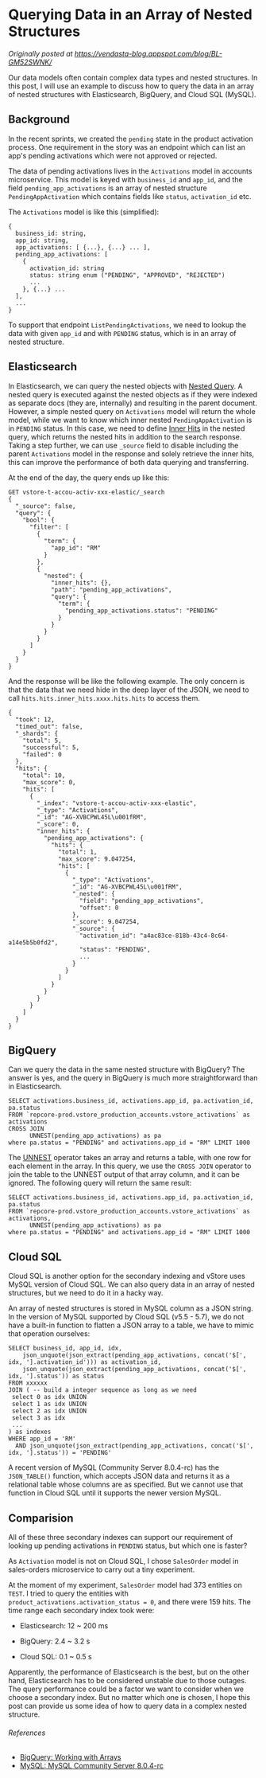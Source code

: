 <h1>Querying Data in an Array of Nested Structures</h1>

*Originally posted at https://vendasta-blog.appspot.com/blog/BL-GM52SWNK/*

Our data models often contain complex data types and nested structures. In this post, I will use an example to discuss how to query the data in an array of nested structures with Elasticsearch, BigQuery, and Cloud SQL (MySQL).

## Background
In the recent sprints, we created the `pending` state in the product activation process. One requirement in the story was an endpoint which can list an app's pending activations which were not approved or rejected.

The data of pending activations lives in the `Activations` model in accounts microservice. This model is keyed with `business_id` and `app_id`, and the field `pending_app_activations` is an array of nested structure `PendingAppActivation` which contains fields like `status`, `activation_id` etc.

The `Activations` model is like this (simplified):

```
{
  business_id: string,
  app_id: string,
  app_activations: [ {...}, {...} ... ],
  pending_app_activations: [
    {
      activation_id: string
      status: string enum ("PENDING", "APPROVED", "REJECTED")
      ...
    }, {...} ...
  ],
  ...
} 
```

To support that endpoint `ListPendingActivations`, we need to lookup the data with given `app_id` and with `PENDING` status, which is in an array of nested structure.

## Elasticsearch
In Elasticsearch, we can query the nested objects with [Nested Query](https://www.elastic.co/guide/en/elasticsearch/reference/current/query-dsl-nested-query.html). A nested query is executed against the nested objects as if they were indexed as separate docs (they are, internally) and resulting in the parent document. However, a simple nested query on `Activations` model will return the whole model, while we want to know which inner nested `PendingAppActivation` is in `PENDING` status. In this case, we need to define [Inner Hits](https://www.elastic.co/guide/en/elasticsearch/reference/current/search-request-inner-hits.html) in the nested query, which returns the nested hits in addition to the search response. Taking a step further, we can use `_source` field to disable including the parent `Activations` model in the response and solely retrieve the inner hits, this can improve the performance of both data querying and transferring.

At the end of the day, the query ends up like this:
```
GET vstore-t-accou-activ-xxx-elastic/_search
{
  "_source": false, 
  "query": {
    "bool": {
      "filter": [
        {
          "term": {
            "app_id": "RM"
          }
        },
        {
          "nested": {
            "inner_hits": {},
            "path": "pending_app_activations",
            "query": {
              "term": {
                "pending_app_activations.status": "PENDING"
              }
            }
          }
        }
      ]
    }
  }
}
```

And the response will be like the following example. The only concern is that the data that we need hide in the deep layer of the JSON, we need to call `hits.hits.inner_hits.xxxx.hits.hits` to access them.
```
{
  "took": 12,
  "timed_out": false,
  "_shards": {
    "total": 5,
    "successful": 5,
    "failed": 0
  },
  "hits": {
    "total": 10,
    "max_score": 0,
    "hits": [
      {
        "_index": "vstore-t-accou-activ-xxx-elastic",
        "_type": "Activations",
        "_id": "AG-XVBCPWL45L\u001fRM",
        "_score": 0,
        "inner_hits": {
          "pending_app_activations": {
            "hits": {
              "total": 1,
              "max_score": 9.047254,
              "hits": [
                {
                  "_type": "Activations",
                  "_id": "AG-XVBCPWL45L\u001fRM",
                  "_nested": {
                    "field": "pending_app_activations",
                    "offset": 0
                  },
                  "_score": 9.047254,
                  "_source": {
                    "activation_id": "a4ac83ce-818b-43c4-8c64-a14e5b5b0fd2",
                    "status": "PENDING",
                    ...
                  }
                }
              ]
            }
          }
        }
      }
    ]
  }
}
```


## BigQuery
Can we query the data in the same nested structure with BigQuery? The answer is yes, and the query in BigQuery is much more straightforward than in Elasticsearch.


```
SELECT activations.business_id, activations.app_id, pa.activation_id, pa.status
FROM `repcore-prod.vstore_production_accounts.vstore_activations` as activations 
CROSS JOIN
      UNNEST(pending_app_activations) as pa
where pa.status = "PENDING" and activations.app_id = "RM" LIMIT 1000
```
The [UNNEST](https://cloud.google.com/bigquery/docs/reference/standard-sql/query-syntax#unnest) operator takes an array and returns a table, with one row for each element in the array. In this query, we use the `CROSS JOIN` operator to join the table to the UNNEST output of that array column, and it can be ignored. The following query will return the same result:


```
SELECT activations.business_id, activations.app_id, pa.activation_id, pa.status
FROM `repcore-prod.vstore_production_accounts.vstore_activations` as activations,
      UNNEST(pending_app_activations) as pa
where pa.status = "PENDING" and activations.app_id = "RM" LIMIT 1000
```

## Cloud SQL
Cloud SQL is another option for the secondary indexing and vStore uses MySQL version of Cloud SQL. We can also query data in an array of nested structures, but we need to do it in a hacky way.

An array of nested structures is stored in MySQL column as a JSON string. In the version of MySQL supported by Cloud SQL (v5.5 - 5.7), we do not have a built-in function to flatten a JSON array to a table, we have to mimic that operation ourselves:

```
SELECT business_id, app_id, idx, 
	json_unquote(json_extract(pending_app_activations, concat('$[', idx, '].activation_id'))) as activation_id,
	json_unquote(json_extract(pending_app_activations, concat('$[', idx, '].status')) as status
FROM xxxxxx
JOIN ( -- build a integer sequence as long as we need
 select 0 as idx UNION
 select 1 as idx UNION
 select 2 as idx UNION
 select 3 as idx
 ...
) as indexes
WHERE app_id = 'RM'
  AND json_unquote(json_extract(pending_app_activations, concat('$[', idx, '].status')) = 'PENDING'
```

A recent version of MySQL (Community Server 8.0.4-rc) has the `JSON_TABLE()` function, which accepts JSON data and returns it as a relational table whose columns are as specified. But we cannot use that function in Cloud SQL until it supports the newer version MySQL.

## Comparision
All of these three secondary indexes can support our requirement of looking up pending activations in `PENDING` status, but which one is faster?

As `Activation` model is not on Cloud SQL, I chose `SalesOrder` model in sales-orders microservice to carry out a tiny experiment.

At the moment of my experiment, `SalesOrder` model had 373 entities on `TEST`. I tried to query the entities with `product_activations.activation_status = 0`, and there were 159 hits. The time range each secondary index took were:

* Elasticsearch: 12 ~ 200 ms

* BigQuery: 2.4 ~ 3.2 s

* Cloud SQL: 0.1 ~ 0.5 s

Apparently, the performance of Elasticsearch is the best, but on the other hand, Elasticsearch has to be considered unstable due to those outages. The query performance could be a factor we want to consider when we choose a secondary index. But no matter which one is chosen, I hope this post can provide us some idea of how to query data in a complex nested structure.



###### References
* [BigQuery: Working with Arrays](https://cloud.google.com/bigquery/docs/reference/standard-sql/arrays)
* [MySQL: MySQL Community Server 8.0.4-rc](https://lists.mysql.com/announce/1240)
